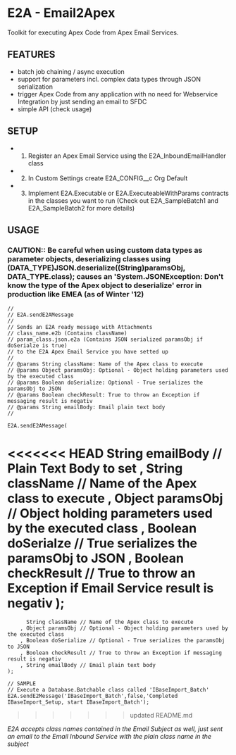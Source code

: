 # E2A - Email2Apex #

Toolkit for executing Apex Code from Apex Email Services.

## FEATURES ##
* batch job chaining / async execution
* support for parameters incl. complex data types through JSON serialization
* trigger Apex Code from any application with no need for Webservice Integration by just sending an email to SFDC
* simple API (check usage)

## SETUP ##
* 1) Register an Apex Email Service using the E2A_InboundEmailHandler class
* 2) In Custom Settings create E2A_CONFIG__c Org Default
* 3) Implement E2A.Executable or E2A.ExecuteableWithParams contracts in the classes you want to run (Check out E2A_SampleBatch1 and E2A_SampleBatch2 for more details)


## USAGE ##

### CAUTION:: Be careful when using custom data types as parameter objects, deserializing classes using (DATA_TYPE)JSON.deserialize((String)paramsObj, DATA_TYPE.class); causes an 'System.JSONException: Don't know the type of the Apex object to deserialize' error in production like EMEA (as of Winter '12) ###

	//
	// E2A.sendE2AMessage
	// 
	// Sends an E2A ready message with Attachments
	// class_name.e2b (Contains className)
	// param_class.json.e2a (Contains JSON serialized paramsObj if doSerialze is true)
	// to the E2A Apex Email Service you have setted up
	//
	// @params String className: Name of the Apex class to execute
	// @params Object paramsObj: Optional - Object holding parameters used by the executed class
	// @params Boolean doSerialize: Optional - True serializes the paramsObj to JSON
	// @params Boolean checkResult: True to throw an Exception if messaging result is negativ
	// @params String emailBody: Email plain text body
	//

	E2A.sendE2AMessage(
<<<<<<< HEAD
		  String emailBody // Plain Text Body to set
		, String className // Name of the Apex class to execute
		, Object paramsObj // Object holding parameters used by the executed class
		, Boolean doSerialze // True serializes the paramsObj to JSON
		, Boolean checkResult // True to throw an Exception if Email Service result is negativ
		);
=======
		  String className // Name of the Apex class to execute
		, Object paramsObj // Optional - Object holding parameters used by the executed class
		, Boolean doSerialize // Optional - True serializes the paramsObj to JSON
		, Boolean checkResult // True to throw an Exception if messaging result is negativ
		, String emailBody // Email plain text body
	);

	// SAMPLE
	// Execute a Database.Batchable class called 'IBaseImport_Batch'
	E2A.sendE2Message('IBaseImport_Batch',false,'Completed IBaseImport_Setup, start IBaseImport_Batch');
>>>>>>> updated README.md


_E2A accepts class names contained in the Email Subject as well, just sent an email to the Email Inbound Service with the plain class name in the subject_
